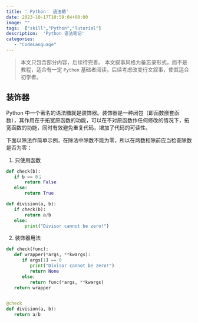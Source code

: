 ```yaml
---
title: ' Python： 语法糖'
date: 2023-10-17T10:59:04+08:00
image: ""
tags:  ["skill","Python","Tutorial"]
description:  'Python 语法笔记'
categories: 
   - "CodeLanguage"
---
```



> 本文只包含部分内容，后续待完善。
> 本文叙事风格为备忘录形式，而不是教程，适合有一定 `Python` 基础者阅读，后续考虑改变行文叙事，使其适合初学者。

##  装饰器

Python 中一个著名的语法糖就是装饰器。装饰器是一种闭包（即函数嵌套函数），其作用在于拓宽原函数的功能，可以在不对原函数作任何修改的情况下，拓宽函数的功能，同时有效避免重复代码，增加了代码的可读性。

下面以除法作简单示例，在除法中除数不能为零，所以在两数相除前应当检查除数是否为零：
1. 只使用函数

```Python
def check(b):
   if b == 0；
       return False
   else:
       return True

def division(a, b):
   if check(b):
       return a/b
   else:
       print("Divisor cannot be zero!")
```

2. 装饰器用法

```python
def check(func):
   def wrapper(*args, **kwargs):
      if args[1] == 0
         print("Divisor cannot be zero!")
         return None
      else:
         return func(*args, **kwargs)
   return wrapper


@check
def division(a, b):
   return a/b
```